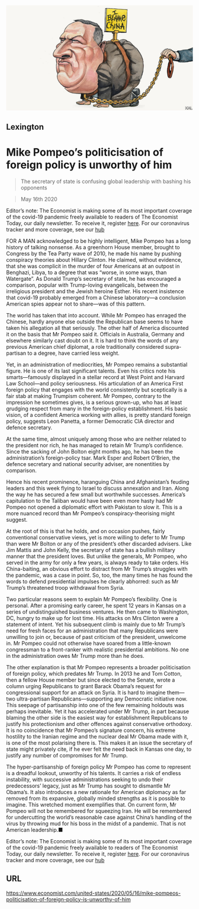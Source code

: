 ![](./images/20200516_USD010_0.jpg)

## Lexington

# Mike Pompeo’s politicisation of foreign policy is unworthy of him

> The secretary of state is confusing global leadership with bashing his opponents

> May 16th 2020

Editor’s note: The Economist is making some of its most important coverage of the covid-19 pandemic freely available to readers of The Economist Today, our daily newsletter. To receive it, register [here](https://www.economist.com//newslettersignup). For our coronavirus tracker and more coverage, see our [hub](https://www.economist.com//coronavirus)

FOR A MAN acknowledged to be highly intelligent, Mike Pompeo has a long history of talking nonsense. As a greenhorn House member, brought to Congress by the Tea Party wave of 2010, he made his name by pushing conspiracy theories about Hillary Clinton. He claimed, without evidence, that she was complicit in the murder of four Americans at an outpost in Benghazi, Libya, to a degree that was “worse, in some ways, than Watergate”. As Donald Trump’s secretary of state, he has encouraged a comparison, popular with Trump-loving evangelicals, between the irreligious president and the Jewish heroine Esther. His recent insistence that covid-19 probably emerged from a Chinese laboratory—a conclusion American spies appear not to share—was of this pattern.

The world has taken that into account. While Mr Pompeo has enraged the Chinese, hardly anyone else outside the Republican base seems to have taken his allegation all that seriously. The other half of America discounted it on the basis that Mr Pompeo said it. Officials in Australia, Germany and elsewhere similarly cast doubt on it. It is hard to think the words of any previous American chief diplomat, a role traditionally considered supra-partisan to a degree, have carried less weight.

Yet, in an administration of mediocrities, Mr Pompeo remains a substantial figure. He is one of its last significant talents. Even his critics note his smarts—famously displayed in a stellar record at West Point and Harvard Law School—and policy seriousness. His articulation of an America First foreign policy that engages with the world consistently but sceptically is a fair stab at making Trumpism coherent. Mr Pompeo, contrary to the impression he sometimes gives, is a serious grown-up, who has at least grudging respect from many in the foreign-policy establishment. His basic vision, of a confident America working with allies, is pretty standard foreign policy, suggests Leon Panetta, a former Democratic CIA director and defence secretary.

At the same time, almost uniquely among those who are neither related to the president nor rich, he has managed to retain Mr Trump’s confidence. Since the sacking of John Bolton eight months ago, he has been the administration’s foreign-policy tsar. Mark Esper and Robert O’Brien, the defence secretary and national security adviser, are nonentities by comparison.

Hence his recent prominence, haranguing China and Afghanistan’s feuding leaders and this week flying to Israel to discuss annexation and Iran. Along the way he has secured a few small but worthwhile successes. America’s capitulation to the Taliban would have been even more hasty had Mr Pompeo not opened a diplomatic effort with Pakistan to slow it. This is a more nuanced record than Mr Pompeo’s conspiracy-theorising might suggest.

At the root of this is that he holds, and on occasion pushes, fairly conventional conservative views, yet is more willing to defer to Mr Trump than were Mr Bolton or any of the president’s other discarded advisers. Like Jim Mattis and John Kelly, the secretary of state has a bullish military manner that the president loves. But unlike the generals, Mr Pompeo, who served in the army for only a few years, is always ready to take orders. His China-baiting, an obvious effort to distract from Mr Trump’s struggles with the pandemic, was a case in point. So, too, the many times he has found the words to defend presidential impulses he clearly abhorred: such as Mr Trump’s threatened troop withdrawal from Syria.

Two particular reasons seem to explain Mr Pompeo’s flexibility. One is personal. After a promising early career, he spent 12 years in Kansas on a series of undistinguished business ventures. He then came to Washington, DC, hungry to make up for lost time. His attacks on Mrs Clinton were a statement of intent. Yet his subsequent climb is mainly due to Mr Trump’s need for fresh faces for an administration that many Republicans were unwilling to join or, because of past criticism of the president, unwelcome in. Mr Pompeo could not otherwise have soared from a little-known congressman to a front-ranker with realistic presidential ambitions. No one in the administration owes Mr Trump more than he does.

The other explanation is that Mr Pompeo represents a broader politicisation of foreign policy, which predates Mr Trump. In 2013 he and Tom Cotton, then a fellow House member but since elected to the Senate, wrote a column urging Republicans to grant Barack Obama’s request for congressional support for an attack on Syria. It is hard to imagine them—two ultra-partisan Republicans—supporting any Democratic initiative now. This seepage of partisanship into one of the few remaining holdouts was perhaps inevitable. Yet it has accelerated under Mr Trump, in part because blaming the other side is the easiest way for establishment Republicans to justify his protectionism and other offences against conservative orthodoxy. It is no coincidence that Mr Pompeo’s signature concern, his extreme hostility to the Iranian regime and the nuclear deal Mr Obama made with it, is one of the most polarising there is. This makes it an issue the secretary of state might privately cite, if he ever felt the need back in Kansas one day, to justify any number of compromises for Mr Trump.

The hyper-partisanship of foreign policy Mr Pompeo has come to represent is a dreadful lookout, unworthy of his talents. It carries a risk of endless instability, with successive administrations seeking to undo their predecessors’ legacy, just as Mr Trump has sought to dismantle Mr Obama’s. It also introduces a new rationale for American diplomacy as far removed from its expansive, globally minded strengths as it is possible to imagine. This wretched moment exemplifies that. On current form, Mr Pompeo will not be remembered for squeezing Iran. He will be remembered for undercutting the world’s reasonable case against China’s handling of the virus by throwing mud for his boss in the midst of a pandemic. That is not American leadership.■

Editor’s note: The Economist is making some of its most important coverage of the covid-19 pandemic freely available to readers of The Economist Today, our daily newsletter. To receive it, register [here](https://www.economist.com//newslettersignup). For our coronavirus tracker and more coverage, see our [hub](https://www.economist.com//coronavirus)

## URL

https://www.economist.com/united-states/2020/05/16/mike-pompeos-politicisation-of-foreign-policy-is-unworthy-of-him
